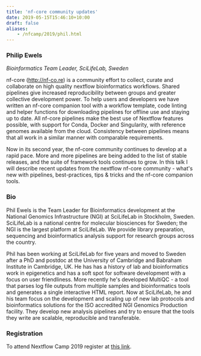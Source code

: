 ```yaml
---
title: 'nf-core community updates'
date: 2019-05-15T15:46:10+10:00
draft: false
aliases:
    - /nfcamp/2019/phil.html
---
```


### Philip Ewels
*Bioinformatics Team Leader, SciLifeLab, Sweden* 

nf-core (http://nf-co.re) is a community effort to collect, curate and collaborate on high quality nextflow bioinformatics workflows. Shared pipelines give increased reproducibility between groups and greater collective development power. To help users and developers we have written an nf-core companion tool with a workflow template, code linting and helper functions for downloading pipelines for offline use and staying up to date. All nf-core pipelines make the best use of Nextflow features possible, with support for Conda, Docker and Singularity, with reference genomes available from the cloud. Consistency between pipelines means that all work in a similar manner with comparable requirements.

Now in its second year, the nf-core community continues to develop at a rapid pace. More and more pipelines are being added to the list of stable releases, and the suite of framework tools continues to grow. In this talk I will describe recent updates from the nextflow nf-core community - what's new with pipelines, best-practices, tips & tricks and the nf-core companion tools.

### Bio 

Phil Ewels is the Team Leader for Bioinformatics development at the National Genomics Infrastructure (NGI) at SciLifeLab in Stockholm, Sweden. SciLifeLab is a national centre for molecular biosciences for Sweden; the NGI is the largest platform at SciLifeLab. We provide library preparation, sequencing and bioinformatics analysis support for research groups across the country.

Phil has been working at SciLifeLab for five years and moved to Sweden after a PhD and postdoc at the University of Cambridge and Babraham Institute in Cambridge, UK. He has has a history of lab and bioinformatics work in epigenetics and has a soft spot for software development with a focus on user friendliness. More recently he's developed MultiQC - a tool that parses log file outputs from multiple samples and bioinformatics tools and generates a single interactive HTML report. Now at SciLifeLab, he and his team focus on the development and scaling up of new lab protocols and bioinformatics solutions for the ISO accredited NGI Genomics Production facility. They develop new analysis pipelines and try to ensure that the tools they write are scalable, reproducible and transferable.

### Registration 

To attend Nextflow Camp 2019 register at [this link](https://www.crg.eu/en/event/coursescrg-nextflow-2019).